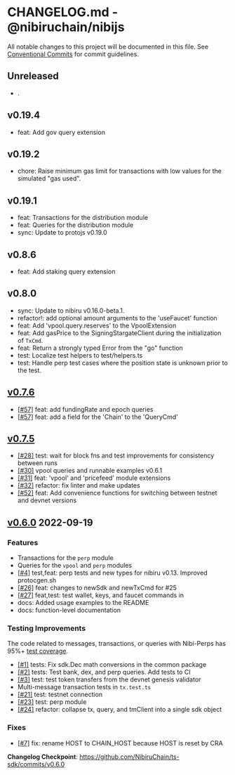 # CHANGELOG.md - @nibiruchain/nibijs

All notable changes to this project will be documented in this file.
See [Conventional Commits](https://conventionalcommits.org) for commit guidelines.

## Unreleased

* .

## v0.19.4

* feat: Add gov query extension

## v0.19.2

* chore: Raise minimum gas limit for transactions with low values for the simulated "gas used".

## v0.19.1 

* feat: Transactions for the distribution module 
* feat: Queries for the distribution module 
* sync: Update to protojs v0.19.0

## v0.8.6

* feat: Add staking query extension

## v0.8.0 

* sync: Update to nibiru v0.16.0-beta.1.
* refactor!: add optional amount arguments to the 'useFaucet' function
* feat: Add 'vpool.query.reserves' to the VpoolExtension
* feat: Add gasPrice to the SigningStargateClient during the initialization of `TxCmd`.
* feat: Return a strongly typed Error from the "go" function
* test: Localize test helpers to test/helpers.ts
* test: Handle perp test cases where the position state is unknown prior to the test.

## [v0.7.6](https://github.com/NibiruChain/ts-sdk/releases/tag/v0.7.6)

* [[#57]](https://github.com/NibiruChain/ts-sdk/pull/57) feat: add fundingRate and epoch queries
* [[#57]](https://github.com/NibiruChain/ts-sdk/pull/57) feat: add a field for the 'Chain' to the 'QueryCmd'

## [v0.7.5](https://github.com/NibiruChain/ts-sdk/compare/v0.7.0-alpha.2...HEAD)

* [[#28]](https://github.com/NibiruChain/ts-sdk/pull/28) test: wait for block fns and test improvements for consistency between runs
* [[#30]](https://github.com/NibiruChain/ts-sdk/pull/30) vpool queries and runnable examples v0.6.1
* [[#31]](https://github.com/NibiruChain/ts-sdk/pull/31) feat: 'vpool' and 'pricefeed' module extensions
* [[#32]](https://github.com/NibiruChain/ts-sdk/pull/32) refactor: fix linter and make updates
* [[#52]](https://github.com/NibiruChain/ts-sdk/pull/52) feat: Add convenience functions for switching between testnet and devnet versions 

## [v0.6.0](https://github.com/NibiruChain/ts-sdk/releases/tag/v0.6.0) 2022-09-19

### Features

* Transactions for the `perp` module
* Queries for the `vpool` and `perp` modules
* [[#4]](https://github.com/NibiruChain/ts-sdk/pull/4) test,feat: perp tests and new types for nibiru v0.13. Improved protocgen.sh 
* [[#26]](https://github.com/NibiruChain/ts-sdk/pull/26) feat: changes to newSdk and newTxCmd for #25 
* [[#27]](https://github.com/NibiruChain/ts-sdk/pull/27) feat,test: test wallet, keys,  and faucet commands in 
* docs: Added usage examples to the README
* docs: function-level documentation

### Testing Improvements

The code related to messages, transactions, or queries with Nibi-Perps has 95%+ [test coverage](https://github.com/NibiruChain/ts-sdk/actions/runs/3085927495/jobs/4989760331). 

* [[#1]](https://github.com/NibiruChain/ts-sdk/pull/1) tests: Fix sdk.Dec math conversions in the common package
* [[#2]](https://github.com/NibiruChain/ts-sdk/pull/2) tests: Test bank, dex, and perp queries. Add tests to CI
* [[#3]](https://github.com/NibiruChain/ts-sdk/pull/3) test: test token transfers from the devnet genesis validator
* Multi-message transaction tests in `tx.test.ts`
* [[#21]](https://github.com/NibiruChain/ts-sdk/pull/21) test: testnet connection
* [[#23]](https://github.com/NibiruChain/ts-sdk/pull/23) test: perp module
* [[#24]](https://github.com/NibiruChain/ts-sdk/pull/24) refactor: collapse tx, query, and tmClient into a single sdk object

### Fixes

* [[#7]](https://github.com/NibiruChain/ts-sdk/pull/7) fix: rename HOST to CHAIN_HOST because HOST is reset by CRA 

**Changelog Checkpoint**: https://github.com/NibiruChain/ts-sdk/commits/v0.6.0
